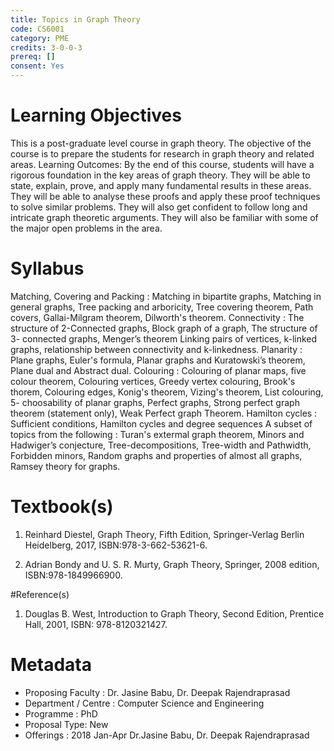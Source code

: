 ```yaml
---
title: Topics in Graph Theory
code: CS6001
category: PME
credits: 3-0-0-3
prereq: []
consent: Yes
---
```

# Learning Objectives

This is a post-graduate level course in graph theory. The objective of the
course is to prepare the students for research in graph theory and related areas.
Learning Outcomes: By the end of this course, students will have a rigorous foundation in the key
areas of graph theory. They will be able to state, explain, prove, and apply many fundamental
results in these areas. They will be able to analyse these proofs and apply these proof techniques to
solve similar problems. They will also get confident to follow long and intricate graph theoretic
arguments. They will also be familiar with some of the major open problems in the area.

# Syllabus

Matching, Covering and Packing : Matching in bipartite graphs, Matching in general graphs, Tree
packing and arboricity, Tree covering theorem,
Path covers, Gallai-Milgram theorem, Dilworth's theorem.
Connectivity : The structure of 2-Connected graphs, Block graph of a graph, The structure of 3-
connected graphs, Menger’s theorem
Linking pairs of vertices, k-linked graphs, relationship between connectivity and k-linkedness.
Planarity : Plane graphs, Euler's formula, Planar graphs and Kuratowski’s theorem, Plane dual and
Abstract dual.
Colouring : Colouring of planar maps, five colour theorem, Colouring vertices, Greedy vertex
colouring, Brook's thorem, Colouring edges, Konig's theorem, Vizing's theorem, List colouring, 5-
choosability of planar graphs, Perfect graphs, Strong perfect graph theorem (statement only), Weak
Perfect graph Theorem.
Hamilton cycles : Sufficient conditions, Hamilton cycles and degree sequences
A subset of topics from the following : Turan's extermal graph theorem, Minors and Hadwiger’s
conjecture, Tree-decompositions, Tree-width and Pathwidth, Forbidden minors, Random graphs and
properties of almost all graphs, Ramsey theory for graphs.


# Textbook(s)

1. Reinhard Diestel, Graph Theory, Fifth Edition, Springer-Verlag Berlin Heidelberg, 2017,
ISBN:978-3-662-53621-6.

2. Adrian Bondy and U. S. R. Murty, Graph Theory, Springer, 2008 edition, ISBN:978-1849966900.


#Reference(s)

1. Douglas B. West, Introduction to Graph Theory, Second Edition, Prentice Hall, 2001,
ISBN: 978-8120321427.

# Metadata

* Proposing Faculty : Dr. Jasine Babu, Dr. Deepak Rajendraprasad
* Department / Centre : Computer Science and Engineering
* Programme : PhD
* Proposal Type: New
* Offerings : 2018 Jan-Apr Dr.Jasine Babu, Dr. Deepak Rajendraprasad

